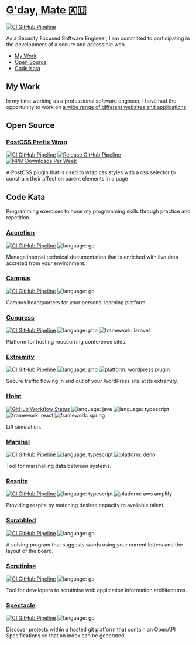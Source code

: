 # [G'day, Mate 🇦🇺](https://en.wikipedia.org/wiki/Australian_English)

[![CI GitHub Pipeline](https://img.shields.io/github/workflow/status/dbtedman/dbtedman/ci?style=for-the-badge&logo=github&label=ci)](https://github.com/dbtedman/dbtedman/actions/workflows/ci.yml)

As a Security Focused Software Engineer, I am committed to participating in the development of a secure and accessible web.

-   [My Work](#my-work)
-   [Open Source](#open-source)
-   [Code Kata](#code-kata)

## My Work

In my time working as a professional software engineer, I have had the opportunity to work on [a wide range of different websites and applications](https://danieltedman.com/my-work/).

## Open Source

### [PostCSS Prefix Wrap](https://danieltedman.com/open-source/postcss-prefixwrap/)

[![CI GitHub Pipeline](https://img.shields.io/github/workflow/status/dbtedman/postcss-prefixwrap/ci?style=for-the-badge&logo=github&label=ci)](https://github.com/dbtedman/postcss-prefixwrap/actions/workflows/ci.yml?query=branch%3Amain)
[![Release GitHub Pipeline](https://img.shields.io/github/workflow/status/dbtedman/postcss-prefixwrap/ci?style=for-the-badge&logo=github&label=release)](https://github.com/dbtedman/postcss-prefixwrap/actions/workflows/release.yml)
[![NPM Downloads Per Week](https://img.shields.io/npm/dw/postcss-prefixwrap?color=blue&logo=npm&style=for-the-badge)](https://www.npmjs.com/package/postcss-prefixwrap)

A PostCSS plugin that is used to wrap css styles with a css selector to constrain their affect on parent elements in a page

## Code Kata

Programming exercises to hone my programming skills through practice and repetition.

### [Accretion](https://github.com/dbtedman/kata-accretion)

[![CI GitHub Pipeline](https://img.shields.io/github/workflow/status/dbtedman/kata-accretion/ci?style=for-the-badge&logo=github&label=ci)](https://github.com/dbtedman/kata-accretion/actions/workflows/ci.yml)
![language: go](https://img.shields.io/badge/language-go-blue.svg?style=for-the-badge&logo=go)

Manage internal technical documentation that is enriched with live data accreted from your environment.

### [Campus](https://github.com/dbtedman/kata-campus)

[![CI GitHub Pipeline](https://img.shields.io/github/workflow/status/dbtedman/kata-campus/ci?style=for-the-badge&logo=github&label=ci)](https://github.com/dbtedman/kata-campus/actions/workflows/ci.yml)
![language: go](<https://img.shields.io/badge/language-go%20(planned)-lightgray.svg?style=for-the-badge&logo=go>)

Campus headquarters for your personal learning platform.

### [Congress](https://github.com/dbtedman/kata-congress)

[![CI GitHub Pipeline](https://img.shields.io/github/workflow/status/dbtedman/kata-congress/ci?style=for-the-badge&logo=github&label=ci)](https://github.com/dbtedman/kata-congress/actions/workflows/ci.yml)
![language: php](https://img.shields.io/badge/language-php-blue.svg?style=for-the-badge&logo=php)
![framework: laravel](https://img.shields.io/badge/framework-laravel-blue.svg?style=for-the-badge&logo=laravel)

Platform for hosting reoccurring conference sites.

### [Extremity](https://github.com/dbtedman/kata-extremity)

[![CI GitHub Pipeline](https://img.shields.io/github/workflow/status/dbtedman/kata-extremity/ci?style=for-the-badge&logo=github&label=ci)](https://github.com/dbtedman/kata-extremity/actions/workflows/ci.yml)
![language: php](https://img.shields.io/badge/language-php-blue.svg?style=for-the-badge&logo=php)
![platform: wordpress plugin](https://img.shields.io/badge/platform-wordpress%20plugin-blue.svg?style=for-the-badge&logo=wordpress)

Secure traffic flowing in and out of your WordPress site at its extremity.

### [Hoist](https://github.com/dbtedman/kata-hoist)

[![GitHub Workflow Status](https://img.shields.io/github/workflow/status/dbtedman/kata-hoist/ci?style=for-the-badge&logo=github&label=ci)](https://github.com/dbtedman/kata-hoist/actions/workflows/cy.yml)
![language: java](https://img.shields.io/badge/language-java-blue.svg?style=for-the-badge&logo=java)
![language: typescript](https://img.shields.io/badge/language-typescript-blue.svg?style=for-the-badge&logo=typescript)
![framework: react](https://img.shields.io/badge/framework-react-blue.svg?style=for-the-badge&logo=react)
![framework: spring](https://img.shields.io/badge/framework-spring-blue.svg?style=for-the-badge&logo=spring)

Lift simulation.

### [Marshal](https://github.com/dbtedman/kata-marshal)

[![CI GitHub Pipeline](https://img.shields.io/github/workflow/status/dbtedman/kata-marshal/ci?style=for-the-badge&logo=github&label=ci)](https://github.com/dbtedman/kata-marshal/actions/workflows/ci.yml)
![language: typescript](https://img.shields.io/badge/language-typescript-blue.svg?style=for-the-badge&logo=typescript)
![platform: deno](https://img.shields.io/badge/platform-deno-blue.svg?style=for-the-badge&logo=deno)

Tool for marshalling data between systems.

### [Respite](https://github.com/dbtedman/kata-respite)

[![CI GitHub Pipeline](https://img.shields.io/github/workflow/status/dbtedman/kata-respite/ci?style=for-the-badge&logo=github&label=ci)](https://github.com/dbtedman/kata-respite/actions/workflows/ci.yml)
![language: typescript](<https://img.shields.io/badge/language-typescript%20(planned)-lightgray.svg?style=for-the-badge&logo=typescript>)
![platform: aws amplify](<https://img.shields.io/badge/platform-aws%20amplify%20(planned)-lightgray.svg?style=for-the-badge&logo=amazon-aws>)

Providing respite by matching desired capacity to available talent.

### [Scrabbled](https://github.com/dbtedman/kata-scrabbled)

[![CI GitHub Pipeline](https://img.shields.io/github/workflow/status/dbtedman/kata-scrabbled/ci?style=for-the-badge&logo=github&label=ci)](https://github.com/dbtedman/kata-scrabbled/actions/workflows/ci.yml)
![language: go](https://img.shields.io/badge/language-go-blue.svg?style=for-the-badge&logo=go)

A solving program that suggests words using your current letters and the layout of the board.

### [Scrutinise](https://github.com/dbtedman/kata-scrutinise)

[![CI GitHub Pipeline](https://img.shields.io/github/workflow/status/dbtedman/kata-scrutinize/ci?style=for-the-badge&logo=github&label=ci)](https://github.com/dbtedman/kata-scrutinize/actions/workflows/ci.yml)
![language: go](https://img.shields.io/badge/language-go-blue.svg?style=for-the-badge&logo=go)

Tool for developers to scrutinise web application information architectures.

### [Spectacle](https://github.com/dbtedman/kata-spectacle)

[![CI GitHub Pipeline](https://img.shields.io/github/workflow/status/dbtedman/kata-spectacle/ci?style=for-the-badge&logo=github&label=ci)](https://github.com/dbtedman/kata-spectacle/actions/workflows/ci.yml)
![language: go](https://img.shields.io/badge/language-go-blue.svg?style=for-the-badge&logo=go)

Discover projects within a hosted git platform that contain an OpenAPI Specifications so that an index can be generated.
